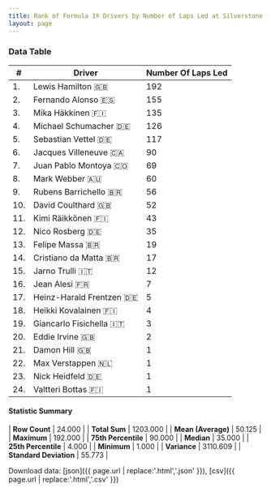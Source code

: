 ```yaml
---
title: Rank of Formula 1® Drivers by Number of Laps Led at Silverstone Circuit
layout: page
---
```


<canvas id="chart" width="400" height="180"></canvas>
<script>
var data = {
    "datasets": [
        {
            "backgroundColor": [
                "#f3a935",
                "#f3a935",
                "#f3a935",
                "#f3a935",
                "#f3a935",
                "#f3a935",
                "#f3a935",
                "#f3a935",
                "#f3a935",
                "#f3a935",
                "#f3a935",
                "#f3a935",
                "#f3a935",
                "#f3a935",
                "#f3a935",
                "#f3a935",
                "#f3a935",
                "#f3a935",
                "#f3a935",
                "#f3a935",
                "#f3a935",
                "#f3a935",
                "#f3a935",
                "#f3a935"
            ],
            "borderColor": [
                "#f68639",
                "#f68639",
                "#f68639",
                "#f68639",
                "#f68639",
                "#f68639",
                "#f68639",
                "#f68639",
                "#f68639",
                "#f68639",
                "#f68639",
                "#f68639",
                "#f68639",
                "#f68639",
                "#f68639",
                "#f68639",
                "#f68639",
                "#f68639",
                "#f68639",
                "#f68639",
                "#f68639",
                "#f68639",
                "#f68639",
                "#f68639"
            ],
            "borderWidth": 1,
            "data": [
                192.0,
                155.0,
                135.0,
                126.0,
                117.0,
                90.0,
                69.0,
                60.0,
                56.0,
                52.0,
                43.0,
                35.0,
                19.0,
                17.0,
                12.0,
                7.0,
                5.0,
                4.0,
                3.0,
                2.0,
                1.0,
                1.0,
                1.0,
                1.0
            ],
            "label": "Number Of Laps Led"
        }
    ],
    "labels": [
        "Lewis Hamilton",
        "Fernando Alonso",
        "Mika Häkkinen",
        "Michael Schumacher",
        "Sebastian Vettel",
        "Jacques Villeneuve",
        "Juan Pablo Montoya",
        "Mark Webber",
        "Rubens Barrichello",
        "David Coulthard",
        "Kimi Räikkönen",
        "Nico Rosberg",
        "Felipe Massa",
        "Cristiano da Matta",
        "Jarno Trulli",
        "Jean Alesi",
        "Heinz-Harald Frentzen",
        "Heikki Kovalainen",
        "Giancarlo Fisichella",
        "Eddie Irvine",
        "Damon Hill",
        "Max Verstappen",
        "Nick Heidfeld",
        "Valtteri Bottas"
    ]
};
var options = {
  legend: {
    display: false
  },
  scales: {
    xAxes: [{
      ticks: {
        beginAtZero: true,
        maxRotation: 180,
        display: window.innerWidth > 800
      }
    }],
    yAxes: [{
      ticks: {
        beginAtZero: true
      }
    }]
  },
  onResize: function(chart, size) {
    chart.options.scales.xAxes[0].ticks.display = size.width > 800;
  }
};
var chart = new Chart("chart", {
    data: data,
    type: 'bar',
    options: options
});
</script>



### Data Table

| # | Driver | Number Of Laps Led |
|--|--|--|
| 1. | Lewis Hamilton 🇬🇧 | 192 |
| 2. | Fernando Alonso 🇪🇸 | 155 |
| 3. | Mika Häkkinen 🇫🇮 | 135 |
| 4. | Michael Schumacher 🇩🇪 | 126 |
| 5. | Sebastian Vettel 🇩🇪 | 117 |
| 6. | Jacques Villeneuve 🇨🇦 | 90 |
| 7. | Juan Pablo Montoya 🇨🇴 | 69 |
| 8. | Mark Webber 🇦🇺 | 60 |
| 9. | Rubens Barrichello 🇧🇷 | 56 |
| 10. | David Coulthard 🇬🇧 | 52 |
| 11. | Kimi Räikkönen 🇫🇮 | 43 |
| 12. | Nico Rosberg 🇩🇪 | 35 |
| 13. | Felipe Massa 🇧🇷 | 19 |
| 14. | Cristiano da Matta 🇧🇷 | 17 |
| 15. | Jarno Trulli 🇮🇹 | 12 |
| 16. | Jean Alesi 🇫🇷 | 7 |
| 17. | Heinz-Harald Frentzen 🇩🇪 | 5 |
| 18. | Heikki Kovalainen 🇫🇮 | 4 |
| 19. | Giancarlo Fisichella 🇮🇹 | 3 |
| 20. | Eddie Irvine 🇬🇧 | 2 |
| 21. | Damon Hill 🇬🇧 | 1 |
| 22. | Max Verstappen 🇳🇱 | 1 |
| 23. | Nick Heidfeld 🇩🇪 | 1 |
| 24. | Valtteri Bottas 🇫🇮 | 1 |

#### Statistic Summary

| **Row Count** | 24.000 |
| **Total Sum** | 1203.000 |
| **Mean (Average)** | 50.125 |
| **Maximum** | 192.000 |
| **75th Percentile** | 90.000 |
| **Median** | 35.000 |
| **25th Percentile** | 4.000 |
| **Minimum** | 1.000 |
| **Variance** | 3110.609 |
| **Standard Deviation** | 55.773 |

Download data: [json]({{ page.url | replace:'.html','.json' }}), [csv]({{ page.url | replace:'.html','.csv' }})
